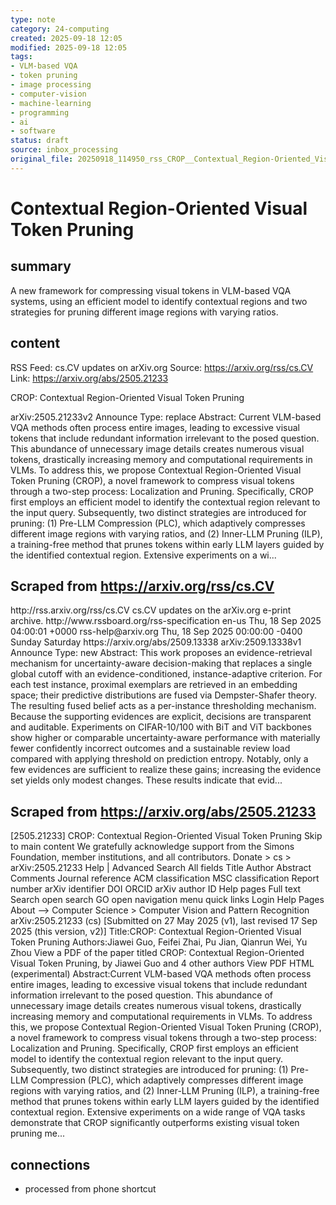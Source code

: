 ```yaml
---
type: note
category: 24-computing
created: 2025-09-18 12:05
modified: 2025-09-18 12:05
tags:
- VLM-based VQA
- token pruning
- image processing
- computer-vision
- machine-learning
- programming
- ai
- software
status: draft
source: inbox_processing
original_file: 20250918_114950_rss_CROP__Contextual_Region-Oriented_Visual_Token_Prun.txt
---
```



# Contextual Region-Oriented Visual Token Pruning

## summary
A new framework for compressing visual tokens in VLM-based VQA systems, using an efficient model to identify contextual regions and two strategies for pruning different image regions with varying ratios.

## content
RSS Feed: cs.CV updates on arXiv.org
Source: https://arxiv.org/rss/cs.CV
Link: https://arxiv.org/abs/2505.21233

CROP: Contextual Region-Oriented Visual Token Pruning

arXiv:2505.21233v2 Announce Type: replace Abstract: Current VLM-based VQA methods often process entire images, leading to excessive visual tokens that include redundant information irrelevant to the posed question. This abundance of unnecessary image details creates numerous visual tokens, drastically increasing memory and computational requirements in VLMs. To address this, we propose Contextual Region-Oriented Visual Token Pruning (CROP), a novel framework to compress visual tokens through a two-step process: Localization and Pruning. Specifically, CROP first employs an efficient model to identify the contextual region relevant to the input query. Subsequently, two distinct strategies are introduced for pruning: (1) Pre-LLM Compression (PLC), which adaptively compresses different image regions with varying ratios, and (2) Inner-LLM Pruning (ILP), a training-free method that prunes tokens within early LLM layers guided by the identified contextual region. Extensive experiments on a wi...

## Scraped from https://arxiv.org/rss/cs.CV
<?xml version='1.0' encoding='UTF-8'?>
<rss xmlns:arxiv="http://arxiv.org/schemas/atom" xmlns:dc="http://purl.org/dc/elements/1.1/" xmlns:atom="http://www.w3.org/2005/Atom" xmlns:content="http://purl.org/rss/1.0/modules/content/" version="2.0">
  <channel>
    <title>cs.CV updates on arXiv.org</title>
    <link>http://rss.arxiv.org/rss/cs.CV</link>
    <description>cs.CV updates on the arXiv.org e-print archive.</description>
    <atom:link href="http://rss.arxiv.org/rss/cs.CV" rel="self" type="application/rss+xml"/>
    <docs>http://www.rssboard.org/rss-specification</docs>
    <language>en-us</language>
    <lastBuildDate>Thu, 18 Sep 2025 04:00:01 +0000</lastBuildDate>
    <managingEditor>rss-help@arxiv.org</managingEditor>
    <pubDate>Thu, 18 Sep 2025 00:00:00 -0400</pubDate>
    <skipDays>
      <day>Sunday</day>
      <day>Saturday</day>
    </skipDays>
    <item>
      <title>Proximity-Based Evidence Retrieval for Uncertainty-Aware Neural Networks</title>
      <link>https://arxiv.org/abs/2509.13338</link>
      <description>arXiv:2509.13338v1 Announce Type: new 
Abstract: This work proposes an evidence-retrieval mechanism for uncertainty-aware decision-making that replaces a single global cutoff with an evidence-conditioned, instance-adaptive criterion. For each test instance, proximal exemplars are retrieved in an embedding space; their predictive distributions are fused via Dempster-Shafer theory. The resulting fused belief acts as a per-instance thresholding mechanism. Because the supporting evidences are explicit, decisions are transparent and auditable. Experiments on CIFAR-10/100 with BiT and ViT backbones show higher or comparable uncertainty-aware performance with materially fewer confidently incorrect outcomes and a sustainable review load compared with applying threshold on prediction entropy. Notably, only a few evidences are sufficient to realize these gains; increasing the evidence set yields only modest changes. These results indicate that evid...


## Scraped from https://arxiv.org/abs/2505.21233
[2505.21233] CROP: Contextual Region-Oriented Visual Token Pruning Skip to main content We gratefully acknowledge support from the Simons Foundation, member institutions, and all contributors. Donate &gt; cs &gt; arXiv:2505.21233 Help | Advanced Search All fields Title Author Abstract Comments Journal reference ACM classification MSC classification Report number arXiv identifier DOI ORCID arXiv author ID Help pages Full text Search open search GO open navigation menu quick links Login Help Pages About --> Computer Science > Computer Vision and Pattern Recognition arXiv:2505.21233 (cs) [Submitted on 27 May 2025 (v1), last revised 17 Sep 2025 (this version, v2)] Title:CROP: Contextual Region-Oriented Visual Token Pruning Authors:Jiawei Guo, Feifei Zhai, Pu Jian, Qianrun Wei, Yu Zhou View a PDF of the paper titled CROP: Contextual Region-Oriented Visual Token Pruning, by Jiawei Guo and 4 other authors View PDF HTML (experimental) Abstract:Current VLM-based VQA methods often process entire images, leading to excessive visual tokens that include redundant information irrelevant to the posed question. This abundance of unnecessary image details creates numerous visual tokens, drastically increasing memory and computational requirements in VLMs. To address this, we propose Contextual Region-Oriented Visual Token Pruning (CROP), a novel framework to compress visual tokens through a two-step process: Localization and Pruning. Specifically, CROP first employs an efficient model to identify the contextual region relevant to the input query. Subsequently, two distinct strategies are introduced for pruning: (1) Pre-LLM Compression (PLC), which adaptively compresses different image regions with varying ratios, and (2) Inner-LLM Pruning (ILP), a training-free method that prunes tokens within early LLM layers guided by the identified contextual region. Extensive experiments on a wide range of VQA tasks demonstrate that CROP significantly outperforms existing visual token pruning me...


## connections
- processed from phone shortcut
